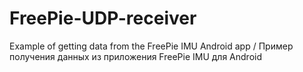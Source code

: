 # FreePie-UDP-receiver
Example of getting data from the FreePie IMU Android app / Пример получения данных из приложения FreePie IMU для Android

